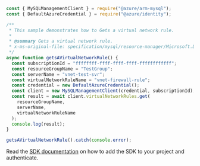 ```javascript
const { MySQLManagementClient } = require("@azure/arm-mysql");
const { DefaultAzureCredential } = require("@azure/identity");

/**
 * This sample demonstrates how to Gets a virtual network rule.
 *
 * @summary Gets a virtual network rule.
 * x-ms-original-file: specification/mysql/resource-manager/Microsoft.DBforMySQL/stable/2017-12-01/examples/VirtualNetworkRulesGet.json
 */
async function getsAVirtualNetworkRule() {
  const subscriptionId = "ffffffff-ffff-ffff-ffff-ffffffffffff";
  const resourceGroupName = "TestGroup";
  const serverName = "vnet-test-svr";
  const virtualNetworkRuleName = "vnet-firewall-rule";
  const credential = new DefaultAzureCredential();
  const client = new MySQLManagementClient(credential, subscriptionId);
  const result = await client.virtualNetworkRules.get(
    resourceGroupName,
    serverName,
    virtualNetworkRuleName
  );
  console.log(result);
}

getsAVirtualNetworkRule().catch(console.error);
```

Read the [SDK documentation](https://github.com/Azure/azure-sdk-for-js/blob/%40azure%2Farm-mysql_5.0.1/sdk/mysql/arm-mysql/README.md) on how to add the SDK to your project and authenticate.
